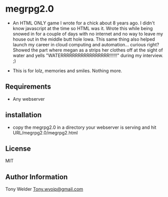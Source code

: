# megrpg2.0 

- An HTML ONLY game I wrote for a chick about 8 years ago.  I didn't know javascript at the time so HTML was it.  Wrote this while being snowed in for a couple of days with no internet and no way to leave my house out in the middle butt hole Iowa.  This same thing also helped launch my career in cloud computing and automation... curious right?  Showed the part where megan as a strips her clothes off at the sight of water and yells "WATERRRRRRRRRRRRRRRRR!!!!!!" during my interview. ;)

- This is for lolz, memories and smiles.  Nothing more.

## Requirements

- Any webserver

## installation 

- copy the megrpg2.0 in a directory your webserver is serving and hit  URL/megrpg2.0/megrpg2.html 

## License

MIT

## Author Information

Tony Welder
Tony.wvoip@gmail.com
